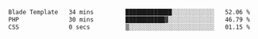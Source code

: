 
<!--START_SECTION:waka-->

```txt
Blade Template   34 mins         █████████████░░░░░░░░░░░░   52.06 %
PHP              30 mins         ███████████▓░░░░░░░░░░░░░   46.79 %
CSS              0 secs          ▒░░░░░░░░░░░░░░░░░░░░░░░░   01.15 %
```

<!--END_SECTION:waka-->
